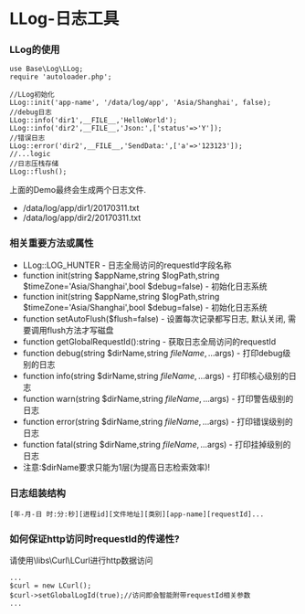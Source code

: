 # LLog-日志工具
### LLog的使用
```
use Base\Log\LLog;
require 'autoloader.php';

//LLog初始化
LLog::init('app-name', '/data/log/app', 'Asia/Shanghai', false);
//debug日志
LLog::info('dir1',__FILE__,'HelloWorld');
LLog::info('dir2',__FILE__,'Json:',['status'=>'Y']);
//错误日志
LLog::error('dir2',__FILE__,'SendData:',['a'=>'123123']);
//...logic
//日志压栈存储
LLog::flush();
```
上面的Demo最终会生成两个日志文件.
* /data/log/app/dir1/20170311.txt
* /data/log/app/dir2/20170311.txt
### 相关重要方法或属性
* LLog::LOG_HUNTER - 日志全局访问的requestId字段名称
* function init(string $appName,string $logPath,string $timeZone='Asia/Shanghai',bool $debug=false) - 初始化日志系统
* function init(string $appName,string $logPath,string $timeZone='Asia/Shanghai',bool $debug=false) - 初始化日志系统
* function setAutoFlush($flush=false) - 设置每次记录都写日志, 默认关闭, 需要调用flush方法才写磁盘
* function getGlobalRequestId():string - 获取日志全局访问的requestId
* function debug(string $dirName,string $fileName,...$args) - 打印debug级别的日志
* function info(string $dirName,string $fileName,...$args) - 打印核心级别的日志
* function warn(string $dirName,string $fileName,...$args) - 打印警告级别的日志
* function error(string $dirName,string $fileName,...$args) - 打印错误级别的日志
* function fatal(string $dirName,string $fileName,...$args) - 打印挂掉级别的日志
* 注意:$dirName要求只能为1层(为提高日志检索效率)!
### 日志组装结构
```
[年-月-日 时:分:秒][进程id][文件地址][类别][app-name][requestId]...
```
### 如何保证http访问时requestId的传递性?
请使用\libs\Curl\LCurl进行http数据访问
```
...
$curl = new LCurl();
$curl->setGlobalLogId(true);//访问即会智能附带requestId相关参数
...
```
